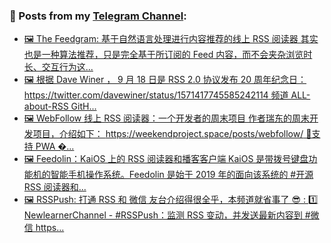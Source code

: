 ### 📰 Posts from my [Telegram Channel](https://t.me/s/aboutrss):
<!-- BLOG-POST-LIST:START -->
- [🖼 The Feedgram: 基于自然语言处理进行内容推荐的线上 RSS 阅读器 其实也是一种算法推荐，只是完全基于所订阅的 Feed 内容，而不会夹杂浏览时长、交互行为这...](https://t.me/aboutrss/1255)
- [🖼 根据 Dave Winer ， 9 月 18 日是 RSS 2.0 协议发布 20 周年纪念日： https://twitter.com/davewiner/status/1571417745585242114 频道 ALL-about-RSS GitH...](https://t.me/aboutrss/1254)
- [🖼 WebFollow 线上 RSS 阅读器：一个开发者的周末项目 作者瑞东的周末开发项目，介绍如下： https://weekendproject.space/posts/webfollow/ 🔸支持 PWA �...](https://t.me/aboutrss/1253)
- [🖼 Feedolin：KaiOS 上的 RSS 阅读器和播客客户端 KaiOS 是带拨号键盘功能机的智能手机操作系统。Feedolin 是始于 2019 年的面向该系统的 #开源 RSS 阅读器和...](https://t.me/aboutrss/1252)
- [🖼 RSSPush: 打通 RSS 和 微信 友台介绍得很全乎，本频道就省事了 😎 : 1️⃣ NewlearnerChannel - #RSSPush：监测 RSS 变动，并发送最新内容到 #微信 https...](https://t.me/aboutrss/1251)
<!-- BLOG-POST-LIST:END -->

<!--
**AboutRSS/AboutRSS** is a ✨ _special_ ✨ repository because its `README.md` (this file) appears on your GitHub profile.

Here are some ideas to get you started:

- 🔭 I’m currently working on ...
- 🌱 I’m currently learning ...
- 👯 I’m looking to collaborate on ...
- 🤔 I’m looking for help with ...
- 💬 Ask me about ...
- 📫 How to reach me: ...
- 😄 Pronouns: ...
- ⚡ Fun fact: ...
-->
